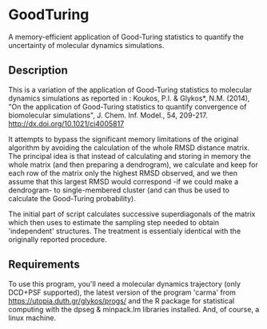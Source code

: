 # GoodTuring
A memory-efficient application of Good-Turing statistics to quantify the uncertainty of molecular dynamics simulations.

## Description
This is a variation of the application of Good-Turing statistics to molecular dynamics simulations as reported in : Koukos, P.I. & Glykos*, N.M. (2014), "On the application of Good-Turing statistics to quantify convergence of biomolecular simulations", J. Chem. Inf. Model., 54, 209-217. http://dx.doi.org/10.1021/ci4005817

It attempts to bypass the significant memory limitations of the original algorithm by avoiding the calculation of the whole RMSD distance matrix. The principal idea is that instead of calculating and storing in memory the whole matrix (and then preparing a dendrogram), we calculate and keep for each row of the matrix only the highest RMSD observed, and we then assume that this largest RMSD would correspond -if we could make a dendrogram- to single-membered cluster (and can thus be used to calculate the Good-Turing probability). 

The initial part of script calculates successive superdiagonals of the matrix which then uses to estimate the sampling step needed to obtain 'independent' structures. The treatment is essentialy identical with the originally reported procedure.

## Requirements
To use this program, you'll need a molecular dynamics trajectory (only DCD+PSF supported), the latest version of the program 'carma' from https://utopia.duth.gr/glykos/progs/ and the R package for statistical computing with the dpseg & minpack.lm libraries installed. And, of course, a linux machine.
